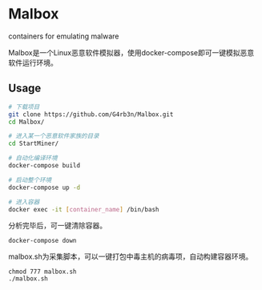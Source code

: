 # Malbox
containers for emulating malware

Malbox是一个Linux恶意软件模拟器，使用docker-compose即可一键模拟恶意软件运行环境。

## Usage

```bash
# 下载项目
git clone https://github.com/G4rb3n/Malbox.git
cd Malbox/

# 进入某一个恶意软件家族的目录
cd StartMiner/

# 自动化编译环境
docker-compose build

# 启动整个环境
docker-compose up -d

# 进入容器
docker exec -it [container_name] /bin/bash
```

分析完毕后，可一键清除容器。

```
docker-compose down
```

malbox.sh为采集脚本，可以一键打包中毒主机的病毒项，自动构建容器环境。

```
chmod 777 malbox.sh
./malbox.sh
```